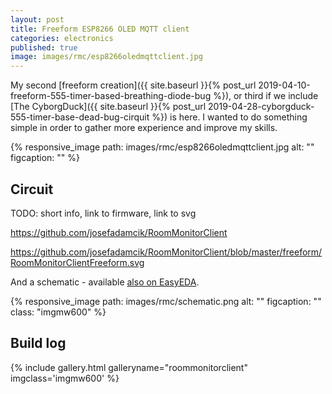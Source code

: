 ```yaml
---
layout: post
title: Freeform ESP8266 OLED MQTT client
categories: electronics
published: true
image: images/rmc/esp8266oledmqttclient.jpg
---
```


My second [freeform creation]({{ site.baseurl }}{% post_url 2019-04-10-freeform-555-timer-based-breathing-diode-bug %}), or third if we include [The CyborgDuck]({{ site.baseurl }}{% post_url  2019-04-28-cyborgduck-555-timer-base-dead-bug-cirquit %}) is here. I wanted to do something simple in order to gather more experience and improve my skills. 

{% responsive_image path: images/rmc/esp8266oledmqttclient.jpg alt: "" figcaption: "" %}

<!--more-->

## Circuit

TODO: short info, link to firmware, link to svg

https://github.com/josefadamcik/RoomMonitorClient

https://github.com/josefadamcik/RoomMonitorClient/blob/master/freeform/RoomMonitorClientFreeform.svg

And a schematic - available [also on EasyEDA](https://easyeda.com/josefadamcik/roommonitorclient).

{% responsive_image path: images/rmc/schematic.png alt: "" figcaption: ""  class: "imgmw600"  %}


## Build log

{% include gallery.html galleryname="roommonitorclient" imgclass='imgmw600' %}


